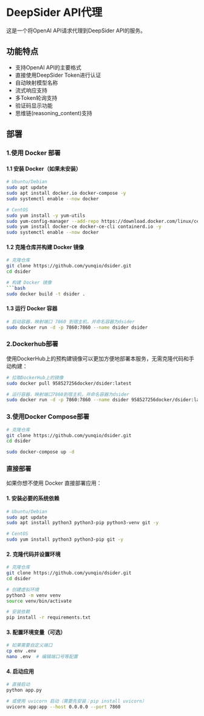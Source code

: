 # DeepSider API代理

这是一个将OpenAI API请求代理到DeepSider API的服务。

## 功能特点

- 支持OpenAI API的主要格式
- 直接使用DeepSider Token进行认证
- 自动映射模型名称
- 流式响应支持
- 多Token轮询支持
- 验证码显示功能
- 思维链(reasoning_content)支持

## 部署
### 1.使用 Docker 部署

#### 1.1 安装 Docker（如果未安装）

```bash
# Ubuntu/Debian
sudo apt update
sudo apt install docker.io docker-compose -y
sudo systemctl enable --now docker

# CentOS
sudo yum install -y yum-utils
sudo yum-config-manager --add-repo https://download.docker.com/linux/centos/docker-ce.repo
sudo yum install docker-ce docker-ce-cli containerd.io -y
sudo systemctl enable --now docker
```

#### 1.2 克隆仓库并构建 Docker 镜像

```bash
# 克隆仓库
git clone https://github.com/yunqio/dsider.git
cd dsider

# 构建 Docker 镜像
```bash
sudo docker build -t dsider .
```

#### 1.3 运行 Docker 容器

```bash
# 启动容器，映射端口 7860 到宿主机，并命名容器为dsider
sudo docker run -d -p 7860:7860 --name dsider dsider
```
### 2.Dockerhub部署

使用DockerHub上的预构建镜像可以更加方便地部署本服务，无需克隆代码和手动构建：

```bash
# 拉取DockerHub上的镜像
sudo docker pull 958527256docker/dsider:latest

# 运行容器，映射端口7860到宿主机，并命名容器为dsider
sudo docker run -d -p 7860:7860 --name dsider 958527256docker/dsider:latest

```

### 3.使用Docker Compose部署
```bash
# 克隆仓库
git clone https://github.com/yunqio/dsider.git
cd dsider

sudo docker-compose up -d
```


### 直接部署

如果你想不使用 Docker 直接部署应用：

#### 1. 安装必要的系统依赖

```bash
# Ubuntu/Debian
sudo apt update
sudo apt install python3 python3-pip python3-venv git -y

# CentOS
sudo yum install python3 python3-pip git -y
```

#### 2. 克隆代码并设置环境

```bash
# 克隆仓库
git clone https://github.com/yunqio/dsider.git
cd dsider

# 创建虚拟环境
python3 -m venv venv
source venv/bin/activate

# 安装依赖
pip install -r requirements.txt
```

#### 3. 配置环境变量（可选）

```bash
# 如果需要自定义端口
cp env .env
nano .env  # 编辑端口号等配置
```

#### 4. 启动应用

```bash
# 直接启动
python app.py

# 或使用 uvicorn 启动（需要先安装：pip install uvicorn）
uvicorn app:app --host 0.0.0.0 --port 7860
```
